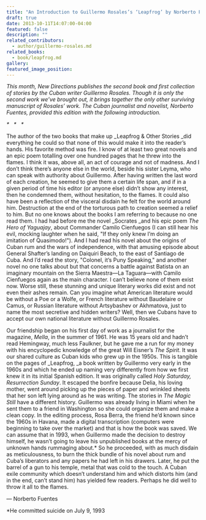 ```yaml
---
title: "An Introduction to Guillermo Rosales’s ‘Leapfrog’ by Norberto Fuentes"
draft: true
date: 2013-10-11T14:07:00-04:00
featured: false
description: ""
related_contributors:
  - author/guillermo-rosales.md
related_books:
  - book/leapfrog.md
gallery:
featured_image_position: 
---
```


_This month, New Directions publishes the second book and first collection of stories by the Cuban writer Guillermo Rosales. Though it is only the second work we’ve brought out, it brings together the only other surviving manuscript of Rosales’ work. The Cuban journalist and novelist, Norberto Fuentes, provided this edition with the following introduction._

_*   *   *_

The author of the two books that make up _Leapfrog & Other Stories _did everything he could so that none of this would make it into the reader’s hands. His favorite method was fire. I know of at least two great novels and an epic poem totalling over one hundred pages that he threw into the flames. I think it was, above all, an act of courage and not of madness. And I don’t think there’s anyone else in the world, beside his sister Leyma, who can speak with authority about Guillermo. After having written the last word of each creation, he seemed to give them a certain life span, and if in a given period of time his editor (or anyone else) didn’t show any interest, then he condemned them, without hesitation, to the flames. It could also have been a reflection of the visceral disdain he felt for the world around him. Destruction at the end of the torturous path to creation seemed a relief to him. But no one knows about the books I am referring to because no one read them. I had had before me the novel _Socrates _and his epic poem _The Hero of Yaguajay_, about Commander Camilo Cienfuegos (I can still hear his evil, mocking laughter when he said, "If they only knew I’m doing an imitation of Quasimodo!"). And I had read his novel about the origins of Cuban rum and the wars of independence, with that amusing episode about General Shafter’s landing on Daiquiri Beach, to the east of Santiago de Cuba. And I’d read the story, "Colonel, it’s Puny Speaking," and another novel no one talks about but that concerns a battle against Batista on an imaginary mountain on the Sierra Maestra—La Taguara—with Camilo Cienfuegos again as the main character. I can’t believe none of them exist now. Worse still, these stunning and unique literary works did exist and not even their ashes remain. Can you imagine what American literature would be without a Poe or a Wolfe, or French literature without Baudelaire or Camus, or Russian literature without Artsybashev or Akhmatova, just to name the most secretive and hidden writers? Well, then we Cubans have to accept our own national literature without Guillermo Rosales.

Our friendship began on his first day of work as a journalist for the magazine, _Mella_, in the summer of 1961. He was 15 years old and hadn’t read Hemingway, much less Faulkner, but he gave me a run for my money with his encyclopedic knowledge of the great Will Eisner’s _The Spirit_. It was our shared culture as Cuban kids who grew up in the 1950s. This is tangible on the pages of _Leapfrog, _a book written by Guillermo very early in the 1960s and which he ended up naming very differently from how we first knew it in its initial Spanish edition. It was originally called _Holy Saturday, Resurrection Sunday_. It escaped the bonfire because Delia, his loving mother, went around picking up the pieces of paper and wrinkled sheets that her son left lying around as he was writing. The stories in _The Magic Still_ have a different history. Guillermo was already living in Miami when he sent them to a friend in Washington so she could organize them and make a clean copy. In the editing process, Rosa Berra, the friend he’d known since the 1960s in Havana, made a digital transcription (computers were beginning to take over the market) and that is how the book was saved. We can assume that in 1993, when Guillermo made the decision to destroy himself, he wasn’t going to leave his unpublished books at the mercy of unknown hands rummaging about.* So he proceeded, with as much disdain as meticulousness, to burn the thick bundle of his novel about rum and Cuba’s liberators and any papers he had left in his drawers. Later, he put the barrel of a gun to his temple, metal that was cold to the touch. A Cuban exile community which doesn’t understand him and which distorts him (and in the end, can’t stand him) has yielded few readers. Perhaps he did well to throw it all to the flames.

— Norberto Fuentes

*He committed suicide on July 9, 1993

